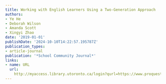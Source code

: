```yaml
---
title: Working with English Learners Using a Two-Generation Approach
authors:
- Ye He
- Deborah Wilson
- Amanda Scott
- Xingyi Zhao
date: '2019-01-01'
publishDate: '2024-10-10T14:22:57.195787Z'
publication_types:
- article-journal
publication: '*School Community Journal*'
links:
- name: URL
  url: 
    http://myaccess.library.utoronto.ca/login?qurl=https://www.proquest.com/docview/2396825936?accountid=14771&bdid=38382&_bd=mNBafeN6qUz0UM%2BhxV8hK1i%2B8is%3D
---
```

